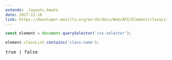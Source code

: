 ```yaml
---
extends: _layouts.howto
date: 2017-12-16
link: https://developer.mozilla.org/en-US/docs/Web/API/Element/classList
---
```



```javascript
const element = document.querySelector('css-selector');

element.classList.contains('class-name');
```

<pre class="output">true | false</pre>
